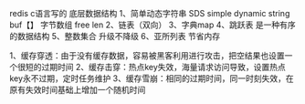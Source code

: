 redis c语言写的 底层数据结构
1、简单动态字符串 SDS simple dynamic string
buf【】 字节数组 free len
2、链表（双向）
3、字典map
4、跳跃表 是一种有序的数据结构
5、整数集合 升级不降级
6、亚所列表 节省内存

1、缓存穿透：由于没有缓存数据，容易被黑客利用进行攻击，把空结果也设置一个很短的过期时间
2、缓存击穿：热点key失效，海量请求访问导致，设置热点key永不过期，定时任务维护
3、缓存雪崩：相同的过期时间，同一时刻失效，在原有失效时间基础上增加一个随机时间


